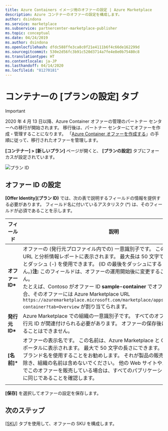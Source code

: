 ```yaml
---
title: Azure Containers イメージ用のオファーの設定 | Azure Marketplace
description: Azure コンテナーのオファーの設定を構成します。
author: dsindona
ms.service: marketplace
ms.subservice: partnercenter-marketplace-publisher
ms.topic: conceptual
ms.date: 04/24/2019
ms.author: dsindona
ms.openlocfilehash: dfdc588ffe3ca8c0f21e4111b6f4c66de162299d
ms.sourcegitcommit: 530e2d56fc3b91c520d3714a7fe4e8e0b75480c8
ms.translationtype: HT
ms.contentlocale: ja-JP
ms.lasthandoff: 04/14/2020
ms.locfileid: "81270181"
---
```

# <a name="container-offer-settings-tab"></a>コンテナーの [プランの設定] タブ

> [!IMPORTANT]
> 2020 年 4 月 13 日以降、Azure Container オファーの管理のパートナー センターへの移行が開始されます。 移行後は、パートナー センターにてオファーを作成・管理することになります。 「[Azure Container オファーを作成する](https://aka.ms/CreateContainerOffer)」の手順に従って、移行されたオファーを管理します。

**[コンテナー] > [新しいプラン]** ページが開くと、 **[プランの設定]** タブにフォーカスが設定されています。 

![プラン ID](./media/containers-offer-settings.png)

## <a name="offer-identity-settings"></a>オファー ID の設定

**[Offer Identity]\(プラン ID\)** では、次の表で説明するフィールドの情報を提供する必要があります。 フィールド名に付いているアスタリスク (*) は、そのフィールドが必須であることを示します。 

|  **フィールド**       |     **説明**                                                          |
|  ---------       |     ---------------                                                          |
| **オファー ID\***       | オファーの (発行元プロファイル内での) 一意識別子です。 この ID は、製品の URL と分析情報レポートに表示されます。 最大長は 50 文字で、小文字の英数字とダッシュ (-) を使用できます。 (ID の最後をダッシュにすることはできません。)**注:** このフィールドは、オファーの運用開始後に変更することはできません。 <br> たとえば、Contoso がオファー ID **sample-container** でオファーを発行した場合、そのオファーには Azure Marketplace URL `https://azuremarketplace.microsoft.com/marketplace/apps/contoso.sample-container?tab=Overview` が割り当てられます。 |
| **発行元 ID\***     | Azure Marketplace での組織の一意識別子です。 すべてのオファリングには、発行元 ID が関連付けられる必要があります。 オファーの保存後にこの値を変更することはできません。 |
| **[名前]\***          | オファーの表示名です。 この名前は、Azure Marketplace と Cloud パートナー ポータルに表示されます。 最大で 50 文字の長さにできます。 製品の覚えやすいブランド名を使用することをお勧めします。 それが製品の販売方法である場合を除き、組織の名前は含めないでください。 他の Web サイトやパブリケーションでこのオファーを販売している場合は、すべてのパブリケーションで名前が正確に同じであることを確認します。 |
|  |  |

**[保存]** を選択してオファーの設定を保存します。


## <a name="next-steps"></a>次のステップ

[[SKU]](./cpp-skus-tab.md) タブを使用して、オファーの SKU を構成します。
